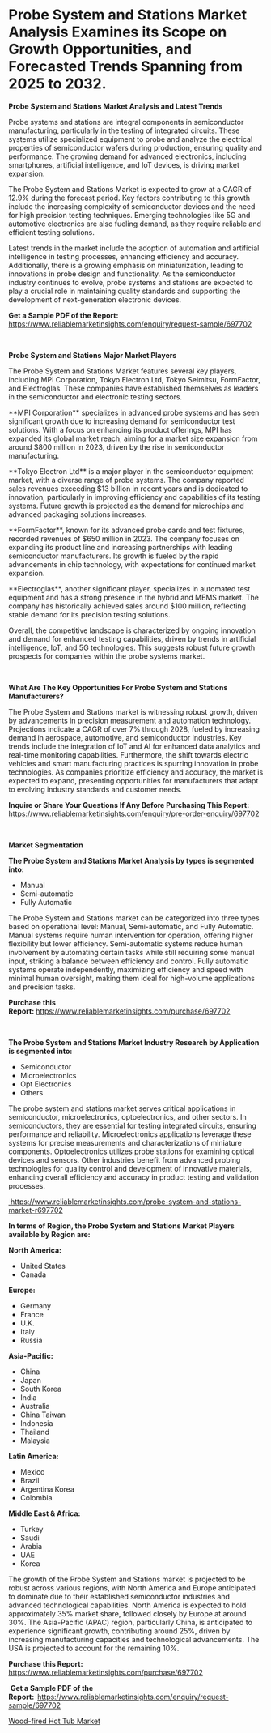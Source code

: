 <p><h1>Probe System and Stations Market Analysis Examines its Scope on Growth Opportunities, and Forecasted Trends Spanning from 2025 to 2032.</h1></p><p><strong>Probe System and Stations Market Analysis and Latest Trends</strong></p>
<p><p>Probe systems and stations are integral components in semiconductor manufacturing, particularly in the testing of integrated circuits. These systems utilize specialized equipment to probe and analyze the electrical properties of semiconductor wafers during production, ensuring quality and performance. The growing demand for advanced electronics, including smartphones, artificial intelligence, and IoT devices, is driving market expansion.</p><p>The Probe System and Stations Market is expected to grow at a CAGR of 12.9% during the forecast period. Key factors contributing to this growth include the increasing complexity of semiconductor devices and the need for high precision testing techniques. Emerging technologies like 5G and automotive electronics are also fueling demand, as they require reliable and efficient testing solutions.</p><p>Latest trends in the market include the adoption of automation and artificial intelligence in testing processes, enhancing efficiency and accuracy. Additionally, there is a growing emphasis on miniaturization, leading to innovations in probe design and functionality. As the semiconductor industry continues to evolve, probe systems and stations are expected to play a crucial role in maintaining quality standards and supporting the development of next-generation electronic devices.</p></p>
<p><strong>Get a Sample PDF of the Report:&nbsp;</strong> <a href="https://www.reliablemarketinsights.com/enquiry/request-sample/697702?utm_campaign=3507&utm_medium=2&utm_source=Github&utm_content=ia&utm_term=23032025&utm_id=probe-system-and-stations">https://www.reliablemarketinsights.com/enquiry/request-sample/697702</a></p>
<p>&nbsp;</p>
<p><strong>Probe System and Stations Major Market Players</strong></p>
<p><p>The Probe System and Stations Market features several key players, including MPI Corporation, Tokyo Electron Ltd, Tokyo Seimitsu, FormFactor, and Electroglas. These companies have established themselves as leaders in the semiconductor and electronic testing sectors.</p><p>**MPI Corporation** specializes in advanced probe systems and has seen significant growth due to increasing demand for semiconductor test solutions. With a focus on enhancing its product offerings, MPI has expanded its global market reach, aiming for a market size expansion from around $800 million in 2023, driven by the rise in semiconductor manufacturing.</p><p>**Tokyo Electron Ltd** is a major player in the semiconductor equipment market, with a diverse range of probe systems. The company reported sales revenues exceeding $13 billion in recent years and is dedicated to innovation, particularly in improving efficiency and capabilities of its testing systems. Future growth is projected as the demand for microchips and advanced packaging solutions increases.</p><p>**FormFactor**, known for its advanced probe cards and test fixtures, recorded revenues of $650 million in 2023. The company focuses on expanding its product line and increasing partnerships with leading semiconductor manufacturers. Its growth is fueled by the rapid advancements in chip technology, with expectations for continued market expansion.</p><p>**Electroglas**, another significant player, specializes in automated test equipment and has a strong presence in the hybrid and MEMS market. The company has historically achieved sales around $100 million, reflecting stable demand for its precision testing solutions.</p><p>Overall, the competitive landscape is characterized by ongoing innovation and demand for enhanced testing capabilities, driven by trends in artificial intelligence, IoT, and 5G technologies. This suggests robust future growth prospects for companies within the probe systems market.</p></p>
<p>&nbsp;</p>
<p><strong>What Are The Key Opportunities For Probe System and Stations Manufacturers?</strong></p>
<p><p>The Probe System and Stations market is witnessing robust growth, driven by advancements in precision measurement and automation technology. Projections indicate a CAGR of over 7% through 2028, fueled by increasing demand in aerospace, automotive, and semiconductor industries. Key trends include the integration of IoT and AI for enhanced data analytics and real-time monitoring capabilities. Furthermore, the shift towards electric vehicles and smart manufacturing practices is spurring innovation in probe technologies. As companies prioritize efficiency and accuracy, the market is expected to expand, presenting opportunities for manufacturers that adapt to evolving industry standards and customer needs.</p></p>
<p><strong>Inquire or Share Your Questions If Any Before Purchasing This Report:</strong> <a href="https://www.reliablemarketinsights.com/enquiry/pre-order-enquiry/697702?utm_campaign=3507&utm_medium=2&utm_source=Github&utm_content=ia&utm_term=23032025&utm_id=probe-system-and-stations">https://www.reliablemarketinsights.com/enquiry/pre-order-enquiry/697702</a></p>
<p>&nbsp;</p>
<p><strong>Market Segmentation</strong></p>
<p><strong>The Probe System and Stations Market Analysis by types is segmented into:</strong></p>
<p><ul><li>Manual</li><li>Semi-automatic</li><li>Fully Automatic</li></ul></p>
<p><p>The Probe System and Stations market can be categorized into three types based on operational level: Manual, Semi-automatic, and Fully Automatic. Manual systems require human intervention for operation, offering higher flexibility but lower efficiency. Semi-automatic systems reduce human involvement by automating certain tasks while still requiring some manual input, striking a balance between efficiency and control. Fully automatic systems operate independently, maximizing efficiency and speed with minimal human oversight, making them ideal for high-volume applications and precision tasks.</p></p>
<p><strong>Purchase this Report:&nbsp;</strong><a href="https://www.reliablemarketinsights.com/purchase/697702?utm_campaign=3507&utm_medium=2&utm_source=Github&utm_content=ia&utm_term=23032025&utm_id=probe-system-and-stations">https://www.reliablemarketinsights.com/purchase/697702</a></p>
<p>&nbsp;</p>
<p><strong>The Probe System and Stations Market Industry Research by Application is segmented into:</strong></p>
<p><ul><li>Semiconductor</li><li>Microelectronics</li><li>Opt Electronics</li><li>Others</li></ul></p>
<p><p>The probe system and stations market serves critical applications in semiconductor, microelectronics, optoelectronics, and other sectors. In semiconductors, they are essential for testing integrated circuits, ensuring performance and reliability. Microelectronics applications leverage these systems for precise measurements and characterizations of miniature components. Optoelectronics utilizes probe stations for examining optical devices and sensors. Other industries benefit from advanced probing technologies for quality control and development of innovative materials, enhancing overall efficiency and accuracy in product testing and validation processes.</p></p>
<p><a href="https://www.reliablemarketinsights.com/probe-system-and-stations-market-r697702?utm_campaign=3507&utm_medium=2&utm_source=Github&utm_content=ia&utm_term=23032025&utm_id=probe-system-and-stations">&nbsp;https://www.reliablemarketinsights.com/probe-system-and-stations-market-r697702</a></p>
<p><strong>In terms of Region, the Probe System and Stations Market Players available by Region are:</strong></p>
<p>
    <p> <strong> North America: </strong>
        <ul>
            <li>United States</li>
            <li>Canada</li>
        </ul>
        </p> 
    <p> <strong> Europe: </strong>
        <ul>
            <li>Germany</li>
            <li>France</li>
            <li>U.K.</li>
            <li>Italy</li>
            <li>Russia</li>
        </ul>
        </p> 
    <p> <strong> Asia-Pacific: </strong>
        <ul>
            <li>China</li>
            <li>Japan</li>
            <li>South Korea</li>
            <li>India</li>
            <li>Australia</li>
            <li>China Taiwan</li>
            <li>Indonesia</li>
            <li>Thailand</li>
            <li>Malaysia</li>
        </ul>
        </p> 
    <p> <strong> Latin America: </strong>
        <ul>
            <li>Mexico</li>
            <li>Brazil</li>
            <li>Argentina Korea</li>
            <li>Colombia</li>
        </ul>
        </p> 
    <p> <strong> Middle East & Africa: </strong>
        <ul>
            <li>Turkey</li>
            <li>Saudi</li>
            <li>Arabia</li>
            <li>UAE</li>
            <li>Korea</li>
        </ul>
    </p>
    </p>
<p><p>The growth of the Probe System and Stations market is projected to be robust across various regions, with North America and Europe anticipated to dominate due to their established semiconductor industries and advanced technological capabilities. North America is expected to hold approximately 35% market share, followed closely by Europe at around 30%. The Asia-Pacific (APAC) region, particularly China, is anticipated to experience significant growth, contributing around 25%, driven by increasing manufacturing capacities and technological advancements. The USA is projected to account for the remaining 10%.</p></p>
<p><strong>Purchase this Report: </strong><a href="https://www.reliablemarketinsights.com/purchase/697702?utm_campaign=3507&utm_medium=2&utm_source=Github&utm_content=ia&utm_term=23032025&utm_id=probe-system-and-stations">https://www.reliablemarketinsights.com/purchase/697702</a></p>
<p>&nbsp;<strong>Get a Sample PDF of the Report:&nbsp;&nbsp;</strong><a href="https://www.reliablemarketinsights.com/enquiry/request-sample/697702?utm_campaign=3507&utm_medium=2&utm_source=Github&utm_content=ia&utm_term=23032025&utm_id=probe-system-and-stations">https://www.reliablemarketinsights.com/enquiry/request-sample/697702</a></p>
<p><strong></strong></p>
<p><p><a href="https://github.com/belhejmawoue/Market-Research-Report-List-1/blob/main/wood-fired-hot-tub-market.md?utm_campaign=3507&utm_medium=2&utm_source=Github&utm_content=ia&utm_term=23032025&utm_id=probe-system-and-stations">Wood-fired Hot Tub Market</a></p></p>